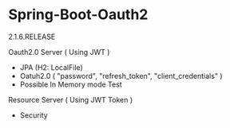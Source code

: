 # Spring-Boot-Oauth2
2.1.6.RELEASE


Oauth2.0 Server ( Using JWT )
- JPA (H2: LocalFile)
- Oatuh2.0 ( "password", "refresh_token", "client_credentials" )
- Possible In Memory mode Test

Resource Server ( Using JWT Token )
 - Security 
